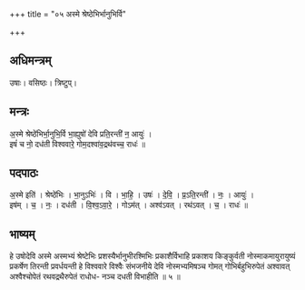+++
title = "०५ अस्मे श्रेष्ठेभिर्भानुभिर्वि"

+++
## अधिमन्त्रम्
उषाः। वसिष्ठः। त्रिष्टुप्।

## मन्त्रः
अ॒स्मे श्रेष्ठे॑भिर्भा॒नुभि॒र्वि भा॒ह्युषो॑ देवि प्रति॒रन्ती॑ न॒ आयुः॑ ।  
इषं॑ च नो॒ दध॑ती विश्ववारे॒ गोम॒दश्वा॑व॒द्रथ॑वच्च॒ राधः॑ ॥

## पदपाठः
अ॒स्मे इति॑ । श्रेष्ठे॑भिः । भा॒नुऽभिः॑ । वि । भा॒हि॒ । उषः॑ । दे॒वि॒ । प्र॒ऽति॒रन्ती॑ । नः॒ । आयुः॑ ।  
इष॑म् । च॒ । नः॒ । दध॑ती । वि॒श्व॒ऽवा॒रे॒ । गोऽम॑त् । अश्व॑ऽवत् । रथ॑ऽवत् । च॒ । राधः॑ ॥

## भाष्यम्
हे उषोदेवि अस्मे अस्मभ्यं श्रेष्टेभिः प्रशस्यैर्भानुभीरश्मिभिः प्रकाशैर्विभाहि प्रकाशय किङ्कुर्वती नोस्माकमायुरायुष्यं प्रकर्षेण तिरन्ती प्रवर्धयन्ती हे विश्ववारे विश्वैः संभजनीये देवि नोस्मभ्यमिषञ्च गोमत् गोभिर्बहुभिरुपेतं अश्वावत् अश्वैश्चोपेतं रथवद्रथैरुपेतं राधोध- नञ्च दधती विभाहीति ॥ ५ ॥